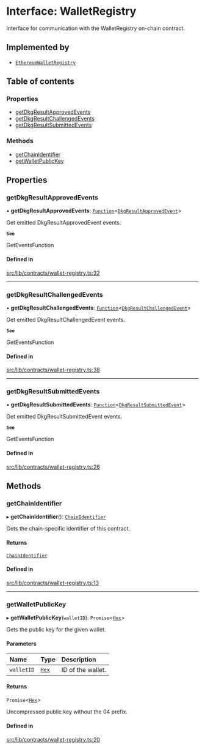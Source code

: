 # Interface: WalletRegistry

Interface for communication with the WalletRegistry on-chain contract.

## Implemented by

- [`EthereumWalletRegistry`](../classes/EthereumWalletRegistry.md)

## Table of contents

### Properties

- [getDkgResultApprovedEvents](WalletRegistry.md#getdkgresultapprovedevents)
- [getDkgResultChallengedEvents](WalletRegistry.md#getdkgresultchallengedevents)
- [getDkgResultSubmittedEvents](WalletRegistry.md#getdkgresultsubmittedevents)

### Methods

- [getChainIdentifier](WalletRegistry.md#getchainidentifier)
- [getWalletPublicKey](WalletRegistry.md#getwalletpublickey)

## Properties

### getDkgResultApprovedEvents

• **getDkgResultApprovedEvents**: [`Function`](GetChainEvents.Function.md)\<[`DkgResultApprovedEvent`](../README.md#dkgresultapprovedevent)\>

Get emitted DkgResultApprovedEvent events.

**`See`**

GetEventsFunction

#### Defined in

[src/lib/contracts/wallet-registry.ts:32](https://github.com/keep-network/tmewc/blob/main/typescript/src/lib/contracts/wallet-registry.ts#L32)

___

### getDkgResultChallengedEvents

• **getDkgResultChallengedEvents**: [`Function`](GetChainEvents.Function.md)\<[`DkgResultChallengedEvent`](../README.md#dkgresultchallengedevent)\>

Get emitted DkgResultChallengedEvent events.

**`See`**

GetEventsFunction

#### Defined in

[src/lib/contracts/wallet-registry.ts:38](https://github.com/keep-network/tmewc/blob/main/typescript/src/lib/contracts/wallet-registry.ts#L38)

___

### getDkgResultSubmittedEvents

• **getDkgResultSubmittedEvents**: [`Function`](GetChainEvents.Function.md)\<[`DkgResultSubmittedEvent`](../README.md#dkgresultsubmittedevent)\>

Get emitted DkgResultSubmittedEvent events.

**`See`**

GetEventsFunction

#### Defined in

[src/lib/contracts/wallet-registry.ts:26](https://github.com/keep-network/tmewc/blob/main/typescript/src/lib/contracts/wallet-registry.ts#L26)

## Methods

### getChainIdentifier

▸ **getChainIdentifier**(): [`ChainIdentifier`](ChainIdentifier.md)

Gets the chain-specific identifier of this contract.

#### Returns

[`ChainIdentifier`](ChainIdentifier.md)

#### Defined in

[src/lib/contracts/wallet-registry.ts:13](https://github.com/keep-network/tmewc/blob/main/typescript/src/lib/contracts/wallet-registry.ts#L13)

___

### getWalletPublicKey

▸ **getWalletPublicKey**(`walletID`): `Promise`\<[`Hex`](../classes/Hex.md)\>

Gets the public key for the given wallet.

#### Parameters

| Name | Type | Description |
| :------ | :------ | :------ |
| `walletID` | [`Hex`](../classes/Hex.md) | ID of the wallet. |

#### Returns

`Promise`\<[`Hex`](../classes/Hex.md)\>

Uncompressed public key without the 04 prefix.

#### Defined in

[src/lib/contracts/wallet-registry.ts:20](https://github.com/keep-network/tmewc/blob/main/typescript/src/lib/contracts/wallet-registry.ts#L20)
